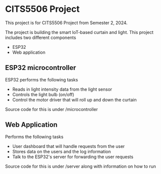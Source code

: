 # CITS5506 Project

This project is for CITS5506 Project from Semester 2, 2024.

The project is building the smart IoT-based curtain and light. This project includes two different components
- ESP32
- Web application

## ESP32 microcontroller

ESP32 performs the following tasks

- Reads in light intensity data from the light sensor
- Controls the light bulb (on/off)
- Control the motor driver that will roll up and down the curtain

Source code for this is under /microcontroller

## Web Application

Performs the following tasks

- User dashboard that will handle requests from the user
- Stores data on the users and the log information
- Talk to the ESP32's server for forwarding the user requests

Source code for this is under /server along with information on how to run
